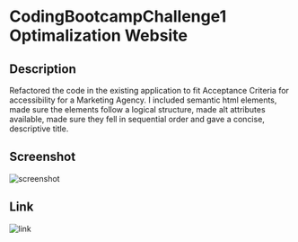 # CodingBootcampChallenge1 Optimalization Website

## Description

Refactored the code in the existing application to fit Acceptance Criteria for accessibility for a Marketing Agency. I included semantic html elements,
made sure the elements follow a logical structure, made alt attributes available, made sure they fell in sequential order and gave a concise, descriptive title.



## Screenshot

![screenshot](./assets/images/challenge1screenshot.PNG)

## Link

![link](https://lwalker107.github.io/CodingBootcampChallenge1/)